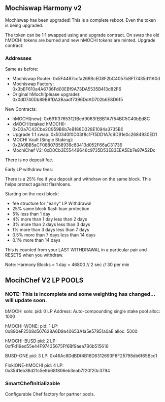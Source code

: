 ## Mochiswap Harmony v2

Mochiswap has been upgraded! This is a complete reboot. Even the token is being upgraded.

The token can be 1:1 swapped using and upgrade contract. On swap the old hMOCHI tokens are burned and new hMOCHI tokens are minted.
Upgrade contract:

### Addresses
Same as before:
- Mochiswap Router: 0x5F4467ccfa269BcED8F2bC4057bBF17435d11A0d
- Mochiswap Factory: 0x3bEF610a4A6736Fd00EBf9A73DA5535B413d82F6
- Original hMochi(please upgrade): 0x0dD740Db89B9fDA3Baadf7396DdAD702b6E8D6f5

New Contracts:
- hMOCHI(new): 0x691f37653f2fBed9063fEBB1A7f54BC5C40bEd8C
- xMOCHI(staked hMOCHI): 0xD3a7C43Cbe2C959B6b7eB188D328E1094a3735B0 
- Upgrade 1:1 swap: 0x50340f0D03f8c1Ff5DD1A7c9DB1e0c2684930ED1
- MOCHI Vault (Single Staking): 0x2A9BB5aCF08807B58936c83413d052F66aC31739
- MochiChef V2: 0xD0Cb3E55449646c9735D53E83EEA5Eb7e97A52Dc 

There is no deposit fee.

Early LP withdraw fees:

There is a 25% fee if you deposit and withdraw on the same block. This helps protect against flashloans.

Starting on the next block:
- fee structure for "early" LP Withdrawal
- 25% same block flash loan protection
- 5% less than 1 day
- 4% more than 1 day less than 2 days
- 3% more than 2 days less than 3 days
- 1% more than 3 days less than 7 days
- 0.5% more than 7 days less than 14 days
- 0.1% more than 14 days

This is counted from your LAST WITHDRAWAL in a particular pair and RESETS when you withdraw.

Note: Harmony Blocks = 1 day = 46800 // 2 sec // 30 per min

## MocihChef V2 LP POOLS 

### NOTE: This is incomplete and some weighting has changed... will update soon.

bMOCHI solo:
pid: 0
LP Address: Auto-compounding single stake pool 
alloc: 1000

hMOCHI-WONE:
pid: 1
LP: 0x890eF2508d507628A6D9a40653A1a5e57851a0aE
alloc: 5000

hMOCHI-BUSD
pid: 2
LP: 0xfFd19ed55e44F97435675Ff6Bf9aea7B6b515616

BUSD-ONE
pid: 3
LP: 0x46Ac8DdBDf4B16D6312693F8F25798db6f65Bcc1

FlokiONE-hMOCHI
pid: 4
LP: 0x3541eb38d21c5e9b68f806eb3eab7f20f20c3794


### SmartChefInitializable

Configurable Chef factory for partner pools.